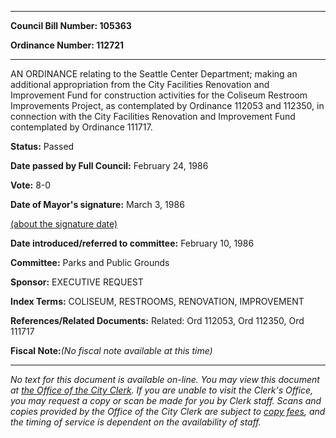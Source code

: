 

********

**Council Bill Number: 105363**
   
**Ordinance Number: 112721**
********

 AN ORDINANCE relating to the Seattle Center Department; making an additional appropriation from the City Facilities Renovation and Improvement Fund for construction activities for the Coliseum Restroom Improvements Project, as contemplated by Ordinance 112053 and 112350, in connection with the City Facilities Renovation and Improvement Fund contemplated by Ordinance 111717.

**Status:** Passed
   
**Date passed by Full Council:** February 24, 1986
   
**Vote:** 8-0
   
**Date of Mayor's signature:** March 3, 1986
   
[(about the signature date)](/~public/approvaldate.htm)
   
   
   
**Date introduced/referred to committee:** February 10, 1986
   
**Committee:** Parks and Public Grounds
   
**Sponsor:** EXECUTIVE REQUEST
   
   
**Index Terms:** COLISEUM, RESTROOMS, RENOVATION, IMPROVEMENT

**References/Related Documents:** Related: Ord 112053, Ord 112350, Ord 111717

**Fiscal Note:**_(No fiscal note available at this time)_
********

_No text for this document is available on-line. You may view this document at [the Office of the City Clerk](http://www.seattle.gov/leg/clerk/contactUs.htm). If you are unable to visit the Clerk's Office, you may request a copy or scan be made for you by Clerk staff. Scans and copies provided by the Office of the City Clerk are subject to [copy fees](http://clerk.seattle.gov/~public/clerkfees.htm), and the timing of service is dependent on the availability of staff._

